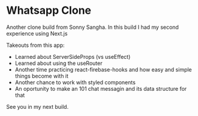 # Whatsapp Clone

Another clone build from Sonny Sangha. In this build I had my second experience
using Next.js

Takeouts from this app:

- Learned about ServerSideProps (vs useEffect)
- Learned about using the useRouter
- Another time practicing react-firebase-hooks and how easy and simple things
  become with it
- Another chance to work with styled components
- An oportunity to make an 101 chat messagin and its data structure for that

See you in my next build.
